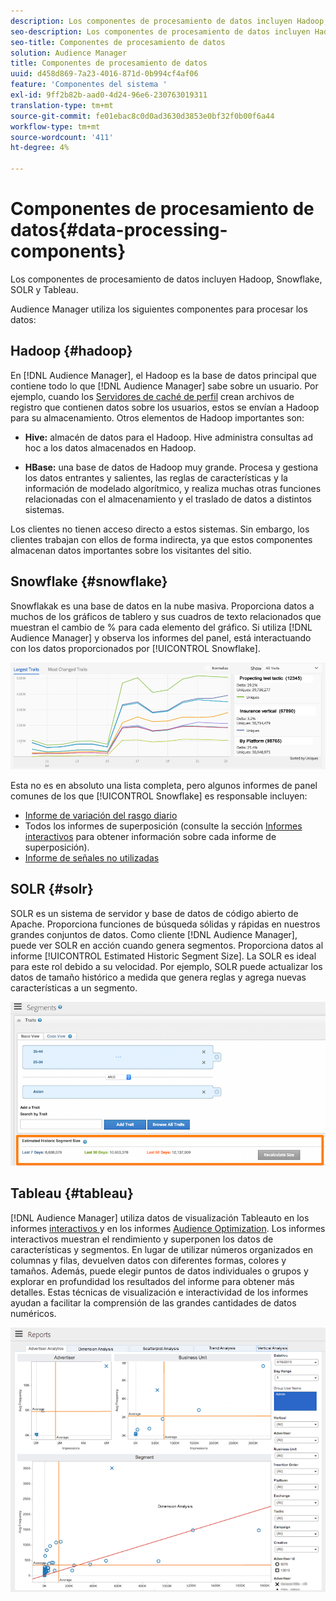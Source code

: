 ```yaml
---
description: Los componentes de procesamiento de datos incluyen Hadoop, Snowflake, SOLR y Tableau.
seo-description: Los componentes de procesamiento de datos incluyen Hadoop, Snowflake, SOLR y Tableau.
seo-title: Componentes de procesamiento de datos
solution: Audience Manager
title: Componentes de procesamiento de datos
uuid: d458d869-7a23-4016-871d-0b994cf4af06
feature: 'Componentes del sistema '
exl-id: 9ff2b82b-aad0-4d24-96e6-230763019311
translation-type: tm+mt
source-git-commit: fe01ebac8c0d0ad3630d3853e0bf32f0b00f6a44
workflow-type: tm+mt
source-wordcount: '411'
ht-degree: 4%

---
```


# Componentes de procesamiento de datos{#data-processing-components}

Los componentes de procesamiento de datos incluyen Hadoop, Snowflake, SOLR y Tableau.

<!-- 

c_comproc.xml

 -->

Audience Manager utiliza los siguientes componentes para procesar los datos:

## Hadoop {#hadoop}

En [!DNL Audience Manager], el Hadoop es la base de datos principal que contiene todo lo que [!DNL Audience Manager] sabe sobre un usuario. Por ejemplo, cuando los [Servidores de caché de perfil](../../reference/system-components/components-data-collection.md) crean archivos de registro que contienen datos sobre los usuarios, estos se envían a Hadoop para su almacenamiento. Otros elementos de Hadoop importantes son:

* **Hive:** almacén de datos para el Hadoop. Hive administra consultas ad hoc a los datos almacenados en Hadoop.

* **HBase:** una base de datos de Hadoop muy grande. Procesa y gestiona los datos entrantes y salientes, las reglas de características y la información de modelado algorítmico, y realiza muchas otras funciones relacionadas con el almacenamiento y el traslado de datos a distintos sistemas.

Los clientes no tienen acceso directo a estos sistemas. Sin embargo, los clientes trabajan con ellos de forma indirecta, ya que estos componentes almacenan datos importantes sobre los visitantes del sitio.

## Snowflake {#snowflake}

[](https://www.snowflake.net/) Snowflakak es una base de datos en la nube masiva. Proporciona datos a muchos de los gráficos de tablero y sus cuadros de texto relacionados que muestran el cambio de % para cada elemento del gráfico. Si utiliza [!DNL Audience Manager] y observa los informes del panel, está interactuando con los datos proporcionados por [!UICONTROL Snowflake].



![](assets/dashboardreport.png)

Esta no es en absoluto una lista completa, pero algunos informes de panel comunes de los que [!UICONTROL Snowflake] es responsable incluyen:

* [Informe de variación del rasgo diario](/help/using/reporting/audience-optimization-reports/daily-trait-variation-report.md)
* Todos los informes de superposición (consulte la sección [Informes interactivos](/help/using/reporting/dynamic-reports/dynamic-reports.md) para obtener información sobre cada informe de superposición).
* [Informe de señales no utilizadas](/help/using/reporting/dynamic-reports/unused-signals.md)

## SOLR {#solr}

SOLR es un sistema de servidor y base de datos de código abierto de Apache. Proporciona funciones de búsqueda sólidas y rápidas en nuestros grandes conjuntos de datos. Como cliente [!DNL Audience Manager], puede ver SOLR en acción cuando genera segmentos. Proporciona datos al informe [!UICONTROL Estimated Historic Segment Size]. La SOLR es ideal para este rol debido a su velocidad. Por ejemplo, SOLR puede actualizar los datos de tamaño histórico a medida que genera reglas y agrega nuevas características a un segmento.



![](assets/audsize.png)

## Tableau {#tableau}

[!DNL Audience Manager] utiliza datos de visualización  [](https://www.tableausoftware.com/) Tableauto en los informes  [interactivos ](../../reporting/dynamic-reports/dynamic-reports.md#interactive-and-overlap-reports) y en los informes  [Audience Optimization](../../reporting/audience-optimization-reports/audience-optimization-reports.md). Los informes interactivos muestran el rendimiento y superponen los datos de características y segmentos. En lugar de utilizar números organizados en columnas y filas, devuelven datos con diferentes formas, colores y tamaños. Además, puede elegir puntos de datos individuales o grupos y explorar en profundidad los resultados del informe para obtener más detalles. Estas técnicas de visualización e interactividad de los informes ayudan a facilitar la comprensión de las grandes cantidades de datos numéricos.



![](assets/advertiser_analytics.png)
